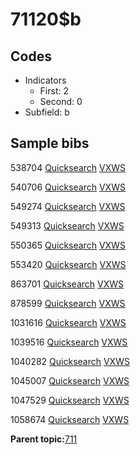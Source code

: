 # 71120$b

## Codes

-   Indicators
    -   First: 2
    -   Second: 0
-   Subfield: b

## Sample bibs

538704 [Quicksearch](https://search.library.yale.edu/catalog/538704) [VXWS](http://prodorbis.library.yale.edu:7014/vxws/GetHoldingsService?bibId=538704)

540706 [Quicksearch](https://search.library.yale.edu/catalog/540706) [VXWS](http://prodorbis.library.yale.edu:7014/vxws/GetHoldingsService?bibId=540706)

549274 [Quicksearch](https://search.library.yale.edu/catalog/549274) [VXWS](http://prodorbis.library.yale.edu:7014/vxws/GetHoldingsService?bibId=549274)

549313 [Quicksearch](https://search.library.yale.edu/catalog/549313) [VXWS](http://prodorbis.library.yale.edu:7014/vxws/GetHoldingsService?bibId=549313)

550365 [Quicksearch](https://search.library.yale.edu/catalog/550365) [VXWS](http://prodorbis.library.yale.edu:7014/vxws/GetHoldingsService?bibId=550365)

553420 [Quicksearch](https://search.library.yale.edu/catalog/553420) [VXWS](http://prodorbis.library.yale.edu:7014/vxws/GetHoldingsService?bibId=553420)

863701 [Quicksearch](https://search.library.yale.edu/catalog/863701) [VXWS](http://prodorbis.library.yale.edu:7014/vxws/GetHoldingsService?bibId=863701)

878599 [Quicksearch](https://search.library.yale.edu/catalog/878599) [VXWS](http://prodorbis.library.yale.edu:7014/vxws/GetHoldingsService?bibId=878599)

1031616 [Quicksearch](https://search.library.yale.edu/catalog/1031616) [VXWS](http://prodorbis.library.yale.edu:7014/vxws/GetHoldingsService?bibId=1031616)

1039516 [Quicksearch](https://search.library.yale.edu/catalog/1039516) [VXWS](http://prodorbis.library.yale.edu:7014/vxws/GetHoldingsService?bibId=1039516)

1040282 [Quicksearch](https://search.library.yale.edu/catalog/1040282) [VXWS](http://prodorbis.library.yale.edu:7014/vxws/GetHoldingsService?bibId=1040282)

1045007 [Quicksearch](https://search.library.yale.edu/catalog/1045007) [VXWS](http://prodorbis.library.yale.edu:7014/vxws/GetHoldingsService?bibId=1045007)

1047529 [Quicksearch](https://search.library.yale.edu/catalog/1047529) [VXWS](http://prodorbis.library.yale.edu:7014/vxws/GetHoldingsService?bibId=1047529)

1058674 [Quicksearch](https://search.library.yale.edu/catalog/1058674) [VXWS](http://prodorbis.library.yale.edu:7014/vxws/GetHoldingsService?bibId=1058674)

**Parent topic:**[711](../../tags/711/711.md)

